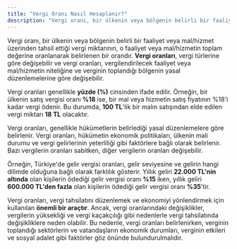 ```yaml
---
title: "Vergi Oranı Nasıl Hesaplanır?"
description: "Vergi oranı, bir ülkenin veya bölgenin belirli bir faaliyet veya mal/hizmet üzerinden tahsil ettiği vergi miktarının, o faaliyet veya mal/hizmetin toplam değerine oranlanarak belirlenen bir orandır"
---
```


Vergi oranı, bir ülkenin veya bölgenin belirli bir faaliyet veya mal/hizmet üzerinden tahsil ettiği vergi miktarının, o faaliyet veya mal/hizmetin toplam değerine oranlanarak belirlenen bir orandır. **Vergi oranları**, vergi türlerine göre değişebilir ve vergi oranları, vergilendirilecek faaliyet veya mal/hizmetin niteliğine ve verginin toplandığı bölgenin yasal düzenlemelerine göre değişebilir.

Vergi oranları genellikle **yüzde (%)** cinsinden ifade edilir. Örneğin, bir ülkenin satış vergisi oranı **%18** ise, bir mal veya hizmetin satış fiyatının %18'i kadar vergi ödenir. Bu durumda, **100 TL**'lik bir malın satışından elde edilen vergi miktarı **18 TL** olacaktır.

Vergi oranları, genellikle hükümetlerin belirlediği yasal düzenlemelere göre belirlenir. Vergi oranları, hükümetin ekonomik politikaları, ülkenin mali durumu ve vergi gelirlerinin yeterliliği gibi faktörlere bağlı olarak belirlenir. Bazı vergilerin oranları sabitken, diğer vergilerin oranları değişebilir.

Örneğin, Türkiye'de gelir vergisi oranları, gelir seviyesine ve gelirin hangi dilimde olduğuna bağlı olarak farklılık gösterir. Yıllık geliri **22.000 TL'nin altında** olan kişilerin ödediği gelir vergisi oranı **%15** iken, yıllık geliri **600.000 TL'den fazla** olan kişilerin ödediği gelir vergisi oranı **%35**'tir.

Vergi oranları, vergi tahsilatını düzenlemek ve ekonomiyi yönlendirmek için kullanılan **önemli bir araçtır**. Ancak, vergi oranlarındaki değişiklikler, vergilerin yüksekliği ve vergi kaçakçılığı gibi nedenlerle vergi tahsilatında değişikliklere neden olabilir. Bu nedenle, vergi oranları belirlenirken, verginin toplandığı sektörlerin ve vatandaşların ekonomik durumları, verginin etkileri ve sosyal adalet gibi faktörler göz önünde bulundurulmalıdır.
